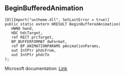## BeginBufferedAnimation

```
[DllImport("uxtheme.dll", SetLastError = true)]
public static extern HRESULT BeginBufferedAnimation(
   HWND hwnd,
   HDC hdcTarget,
   ref RECT prcTarget,
   BP_BUFFERFORMAT dwFormat,
   ref BP_ANIMATIONPARAMS pAnimationParams,
   out IntPtr phdcFrom,
   out IntPtr phdcTo
);
```

Microsoft documentation: [Link](https://docs.microsoft.com/en-us/windows/win32/api/uxtheme/nf-uxtheme-beginbufferedanimation)
